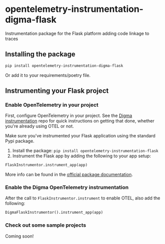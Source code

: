 # opentelemetry-instrumentation-digma-flask
Instrumentation package for the Flask platform adding code linkage to traces


## Installing the package
```bash
pip install opentelemetry-instrumentation-digma-flask
```
Or add it to your requirements/poetry file.

## Instrumenting your Flask project

### Enable OpenTelemetry in your project
First, configure OpenTelemetry in your project. See the [Digma instrumentation](https://github.com/digma-ai/opentelemetry-instrumentation-digma) repo for quick instructions on getting that done, whether you're already using OTEL or not.

Make sure you've instrumented your Flask application using the standard Pypi package.
1. Install the package:
``` pip install opentelemetry-instrumentation-flask ```
2. Instrument the Flask app by adding the following to your app setup: 
```python 
FlaskInstrumentor.instrument_app(app) 
```

More info can be found in the [official package documentation](https://opentelemetry-python-contrib.readthedocs.io/en/latest/instrumentation/flask/flask.html). 

### Enable the Digma OpenTelemetry instrumentation

After the call to ```FlaskInstrumentor.instrument``` to enable OTEL, also add the following:

```python 
DigmaFlaskInstrumentor().instrument_app(app)
```

### Check out some sample projects

Coming soon!